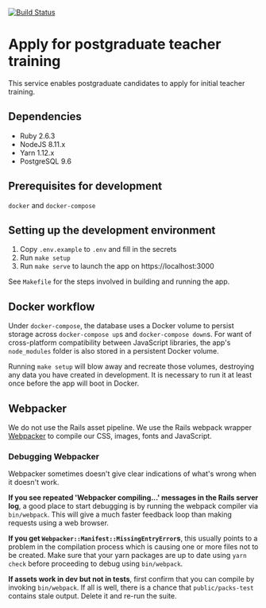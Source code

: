 [![Build Status](https://dfe-ssp.visualstudio.com/Become-A-Teacher/_apis/build/status/Apply/apply-for-postgraduate-teacher-training?branchName=master)](https://dfe-ssp.visualstudio.com/Become-A-Teacher/_build/latest?definitionId=49&branchName=master)

# Apply for postgraduate teacher training

This service enables postgraduate candidates to apply for initial teacher
training.

## Dependencies

- Ruby 2.6.3
- NodeJS 8.11.x
- Yarn 1.12.x
- PostgreSQL 9.6

## Prerequisites for development

`docker` and `docker-compose`

## Setting up the development environment

1. Copy `.env.example` to `.env` and fill in the secrets
1. Run `make setup`
1. Run `make serve` to launch the app on https://localhost:3000

See `Makefile` for the steps involved in building and running the app.

## Docker workflow

Under `docker-compose`, the database uses a Docker volume to persist
storage across `docker-compose up`s and `docker-compose down`s. For
want of cross-platform compatibility between JavaScript libraries, the
app's `node_modules` folder is also stored in a persistent Docker
volume.

Running `make setup` will blow away and recreate those volumes,
destroying any data you have created in development. It is necessary
to run it at least once before the app will boot in Docker.

## Webpacker

We do not use the Rails asset pipeline. We use the Rails webpack wrapper
[Webpacker](https://github.com/rails/webpacker) to compile our CSS, images, fonts
and JavaScript.

### Debugging Webpacker

Webpacker sometimes doesn't give clear indications of what's wrong when it
doesn't work.

**If you see repeated 'Webpacker compiling...' messages in the Rails server
log**, a good place to start debugging is by running the webpack compiler via
`bin/webpack`. This will give a much faster feedback loop than making requests
using a web browser.

**If you get `Webpacker::Manifest::MissingEntryError`s**, this usually points
to a problem in the compilation process which is causing one or more files not
to be created. Make sure that your yarn packages are up to date using `yarn
check` before proceeding to debug using `bin/webpack`.

**If assets work in dev but not in tests**, first confirm that you can compile
by invoking `bin/webpack`. If all is well, there is a chance that
`public/packs-test` contains stale output. Delete it and re-run the suite.
